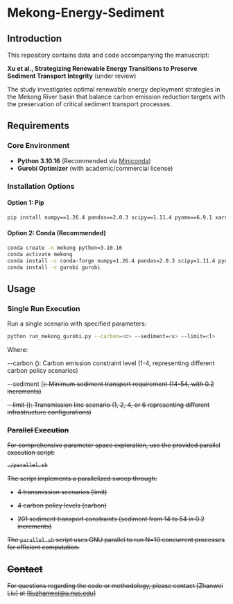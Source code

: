 # Mekong-Energy-Sediment

## Introduction

This repository contains data and code accompanying the manuscript:

**Xu et al., Strategizing Renewable Energy Transitions to Preserve Sediment Transport Integrity** (under review)

The study investigates optimal renewable energy deployment strategies in the Mekong River basin that balance carbon emission reduction targets with the preservation of critical sediment transport processes.

## Requirements

### Core Environment
- **Python 3.10.16** (Recommended via [Miniconda](https://docs.conda.io/en/latest/miniconda.html))
- **Gurobi Optimizer** (with academic/commercial license)

### Installation Options

#### Option 1: Pip

```bash
pip install numpy==1.26.4 pandas==2.0.3 scipy==1.11.4 pyomo==6.9.1 xarray==2023.6.0 gurobipy==12.0.1
```
#### Option 2: Conda (Recommended)

```bash
conda create -n mekong python=3.10.16
conda activate mekong
conda install -c conda-forge numpy=1.26.4 pandas=2.0.3 scipy=1.11.4 pyomo=6.9.1 xarray=2023.6.0
conda install -c gurobi gurobi
```

## Usage
### Single Run Execution
Run a single scenario with specified parameters:

```bash
python run_mekong_gurobi.py --carbon=<c> --sediment=<s> --limit=<l>
```

Where:

--carbon (<c>): Carbon emission constraint level (1-4, representing different carbon policy scenarios)

--sediment (<s>): Minimum sediment transport requirement (14-54, with 0.2 increments)

--limit (<l>): Transmission line scenario (1, 2, 4, or 6 representing different infrastructure configurations)

### Parallel Execution
For comprehensive parameter space exploration, use the provided parallel execution script:

```bash
./parallel.sh
```
The script implements a parallelized sweep through:

+ 4 transmission scenarios (limit)

+ 4 carbon policy levels (carbon)

+ 201 sediment transport constraints (sediment from 14 to 54 in 0.2 increments)

The `parallel.sh` script uses GNU parallel to run N=10 concurrent processes for efficient computation.

## Contact
For questions regarding the code or methodology, please contact [Zhanwei Liu] at [liuzhanwei@u.nus.edu]
